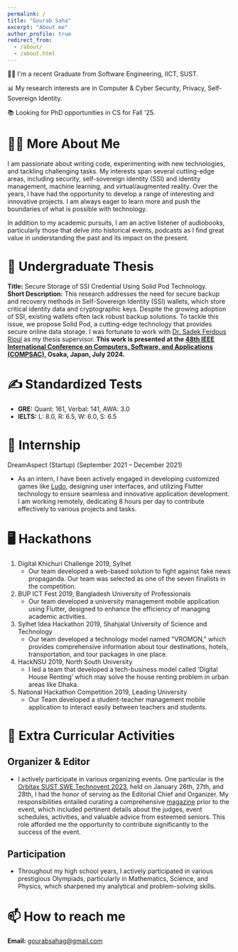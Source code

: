 ```yaml
---
permalink: /
title: "Gourab Saha"
excerpt: "About me"
author_profile: true
redirect_from: 
  - /about/
  - /about.html
---
```


<!-- Embedd a picture here name side_image.jpeg, aligh=right, width = 300px -->
<!-- <img src="/images/side_image_demo.jpeg" align="right" width="250"/>  -->
👨‍💻 I'm a recent Graduate from Software Engineering, IICT, SUST.

📊 My research interests are in Computer & Cyber Security, Privacy, Self-Sovereign Identity.

📚 Looking for PhD opportunities in CS for Fall '25.

# 🙋‍♂️ More About Me
I am passionate about writing code, experimenting with new technologies, and tackling challenging tasks. My interests span several cutting-edge areas, including security, self-sovereign identity (SSI) and identity management, machine learning, and virtual/augmented reality. Over the years, I have had the opportunity to develop a range of interesting and innovative projects. I am always eager to learn more and push the boundaries of what is possible with technology.

In addition to my academic pursuits, I am an active listener of audiobooks, particularly those that delve into historical events, podcasts as I find great value in understanding the past and its impact on the present.

# 🔬 Undergraduate Thesis
**Title:** Secure Storage of SSI Credential Using Solid Pod Technology.<br>
**Short Description:** This research addresses the need for secure backup and recovery methods in Self-Sovereign Identity (SSI) wallets, which store critical identity data and cryptographic keys. Despite the growing adoption of SSI, existing wallets often lack robust backup solutions. To tackle this issue, we propose Solid Pod, a cutting-edge technology that provides secure online data storage. I was fortunate to work with [Dr. Sadek Ferdous Ripul](https://scholar.google.com/citations?user=DnQAee0AAAAJ&hl=en&oi=ao) as my thesis supervisor. **This work is presented at the [48th IEEE International Conference on Computers, Software, and Applications (COMPSAC)](https://ieeecompsac.computer.org/2024/), Osaka, Japan, July 2024.**

# ✍️ Standardized Tests
- **GRE:** Quant: 161, Verbal: 141, AWA: 3.0
- **IELTS:** L: 8.0, R: 6.5, W: 6.0, S: 6.5

# 💼 Internship 
DreamAspect (Startup) (September 2021 – December 2021)
   - As an intern, I have been actively engaged in developing customized games like [Ludo](https://github.com/gourab98/Ludo_Flutter), designing user interfaces, and utilizing Flutter technology to ensure seamless and innovative application development. I am working remotely, dedicating 8 hours per day to contribute effectively to various projects and tasks. 

# 🖥️ Hackathons 
1. Digital Khichuri Challenge 2019, Sylhet 
   - Our team developed a web-based solution to fight against fake news propaganda. Our team was
   selected as one of the seven finalists in the competition.
2. BUP ICT Fest 2019, Bangladesh University of Professionals 
   - Our team developed a university management mobile application using Flutter, designed to enhance the efficiency of managing academic activities.
3. Sylhet Idea Hackathon 2019, Shahjalal University of Science and Technology 
   - Our team developed a technology model named "VROMON," which provides comprehensive
   information about tour destinations, hotels, transportation, and tour packages in one place.
4. HackNSU 2019, North South University
   - I led a team that developed a tech-business model called ‘Digital House Renting’ which may solve the house renting problem in urban areas like Dhaka.
5. National Hackathon Competition 2019, Leading University 
   - Our Team developed a student-teacher management mobile application to interact easily between teachers and students.

# 📎 Extra Curricular Activities

## Organizer & Editor 
- I actively participate in various organizing events. One particular is the [Orbitax SUST SWE Technovent 2023](https://en.ittefaq.com.bd/3748/Orbitax-SUST-SWE-Technovent-to-be-held-Jan-26-28), held on January 26th, 27th, and 28th, I had the honor of serving as the Editorial Chief and Organizer. My responsibilities entailed curating a comprehensive [magazine](/files/Magazine.pdf) prior to the event, which included pertinent details about the judges, event schedules, activities, and valuable advice from esteemed seniors. This role afforded me the opportunity to contribute significantly to the success of the event.


## Participation 
- Throughout my high school years, I actively participated in various prestigious Olympiads, particularly in Mathematics, Science, and Physics, which sharpened my analytical and problem-solving skills.

# 📫 How to reach me
**Email:** gourabsahag@gmail.com

